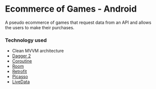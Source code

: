 # Ecommerce of Games - Android
A pseudo ecommerce of games that request data from an API and allows the users to make their purchases.

### Technology used
* Clean MVVM architecture
* [Dagger 2](https://google.github.io/dagger/)
* [Coroutine](https://developer.android.com/kotlin/coroutines)
* [Room](https://developer.android.com/training/data-storage/room)
* [Retrofit](https://square.github.io/retrofit/)
* [Picasso](http://square.github.io/picasso/)
* [LiveData](https://developer.android.com/topic/libraries/architecture/livedata)